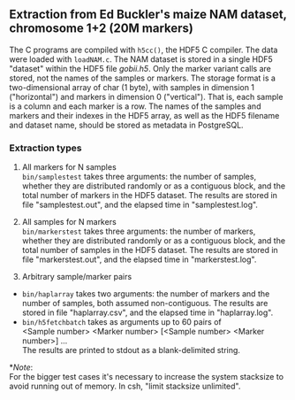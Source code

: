 ## Extraction from Ed Buckler's maize NAM dataset, chromosome 1+2 (20M markers)

The C programs are compiled with `h5cc()`, the HDF5 C compiler.  The
data were loaded with `loadNAM.c`. The NAM dataset is stored in a single
HDF5 "dataset" within the HDF5 file _gobii.h5_.  Only the marker variant
calls are stored, not the names of the samples or markers.  The storage
format is a two-dimensional array of char (1 byte), with samples in
dimension 1 ("horizontal") and markers in dimension 0 ("vertical").
That is, each sample is a column and each marker is a row.  The names of
the samples and markers and their indexes in the HDF5 array, as well as
the HDF5 filename and dataset name, should be stored as metadata in
PostgreSQL.

### Extraction types

1. All markers for N samples  
`bin/samplestest` takes three arguments: the number of samples, whether they
are distributed randomly or as a contiguous block, and the total number
of markers in the HDF5 dataset.  The results are stored in file
"samplestest.out", and the elapsed time in "samplestest.log".

2. All samples for N markers  
`bin/markerstest` takes three arguments: the number of markers, whether they
are distributed randomly or as a contiguous block, and the total number
of samples in the HDF5 dataset.  The results are stored in file
"markerstest.out", and the elapsed time in "markerstest.log".

3. Arbitrary sample/marker pairs
  * `bin/haplarray` takes two arguments: the number of markers and the number
of samples, both assumed non-contiguous.  The results are stored in file
"haplarray.csv", and the elapsed time in "haplarray.log".
  * `bin/h5fetchbatch` takes as arguments up to 60 pairs of  
\<Sample number\> \<Marker number\> [\<Sample number\> \<Marker number\>] ...  
The results are printed to stdout as a blank-delimited string.

**Note*:  
For the bigger test cases it's necessary to increase the system stacksize
to avoid running out of memory.  In csh, "limit stacksize unlimited".

